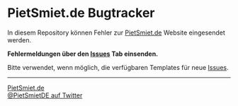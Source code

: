 # PietSmiet.de Bugtracker

In diesem Repository können Fehler zur [PietSmiet.de](https://www.pietsmiet.de) Website eingesendet werden.

**Fehlermeldungen über den [Issues](https://github.com/pietsmietde/Bugs/issues) Tab einsenden.**

Bitte verwendet, wenn möglich, die verfügbaren Templates für neue [Issues](https://github.com/pietsmietde/Bugs/issues).

----

[PietSmiet.de](https://pietsmiet.de)    
[@PietSmietDE auf Twitter](https://twitter.com/pietsmietde)
